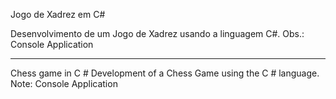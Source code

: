 Jogo de Xadrez em C#

Desenvolvimento de um Jogo de Xadrez usando a linguagem C#.
Obs.: Console Application

---------------------------------------------------------------

Chess game in C #
Development of a Chess Game using the C # language.
Note: Console Application